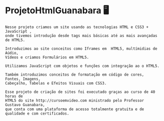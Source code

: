 
# ProjetoHtmlGuanabara 🖥️

    Nesse projeto criamos um site usando as tecnologias HTML e CSS3 + JavaScript , 
    onde tivemos introdução desde tags mais básicas até as mais avançadas de HTML5. 
        
    Introduzimos ao site conceitos como Iframes em  HTML5, multímidias de Aúdio, 
    Vídeos e criamos Formulários em HTML5.

    Utilizamos JavaScript com objetos e funções com integração ao o HTML5.

    Também introduzimos conceitos de formatação em código de cores, Fontes, Imagens, 
    Cabeçalho, Tabelas e Efeitos Visuais com CSS3.

    Esse projeto de criação de sites foi executado graças ao curso de 40 horas de 
    HTML5 do site http://cursoemvideo.com ministrado pelo Professor Gustavo Guanabara, 
    que conta com uma plataforma de acesso totalmente gratuita e de qualidade e com certificados.



